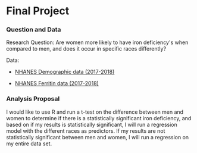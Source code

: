# Final Project 

### Question and Data 
Research Question:
Are women more likely to have iron deficiency's when compared to men, and does it occur in specific races differently?

Data:

* [NHANES Demographic data (2017-2018)](https://wwwn.cdc.gov/nchs/nhanes/search/datapage.aspx?Component=Demographics&CycleBeginYear=2017)

* [NHANES Ferritin data (2017-2018)](https://wwwn.cdc.gov/Nchs/Nhanes/2017-2018/FERTIN_J.htm)

### Analysis Proposal 
I would like to use R and run a t-test on the difference between men and women to determine if there is a statistically significant iron deficiency, and based on if my results is statistically significant, I will run a regression model with the different races as predictors. If my results are not statistically significant between men and women, I will run a regression on my entire data set. 
